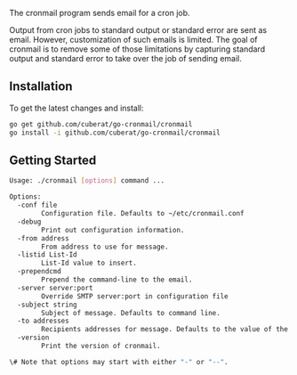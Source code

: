 The cronmail program sends email for a cron job.

Output from cron jobs to standard output or standard error are sent as
email. However, customization of such emails is limited. The goal of
cronmail is to remove some of those limitations by capturing standard
output and standard error to take over the job of sending email.

## Installation
To get the latest changes and install:

```bash
go get github.com/cuberat/go-cronmail/cronmail
go install -i github.com/cuberat/go-cronmail/cronmail
```

## Getting Started

```bash
Usage: ./cronmail [options] command ...

Options:
  -conf file
    	Configuration file. Defaults to ~/etc/cronmail.conf
  -debug
    	Print out configuration information.
  -from address
    	From address to use for message.
  -listid List-Id
    	List-Id value to insert.
  -prependcmd
    	Prepend the command-line to the email.
  -server server:port
    	Override SMTP server:port in configuration file
  -subject string
    	Subject of message. Defaults to command line.
  -to addresses
    	Recipients addresses for message. Defaults to the value of the MAILTO environment variable.
  -version
    	Print the version of cronmail.

\# Note that options may start with either "-" or "--".
```




